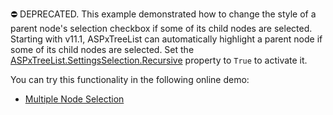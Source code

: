 ⛔ DEPRECATED. This example demonstrated how to change the style of a parent node's selection checkbox if some of its child nodes are selected. Starting with v11.1, ASPxTreeList can automatically highlight a parent node if some of its child nodes are selected. Set the <a href="https://docs.devexpress.com/AspNet/DevExpress.Web.ASPxTreeList.TreeListSettingsSelection.Recursive">ASPxTreeList.SettingsSelection.Recursive</a> property to `True` to activate it. 

You can try this functionality in the following online demo:

- <a href="https://demos.devexpress.com/ASPxTreeListDemos/Selection/Multiple.aspx">Multiple Node Selection</a>
